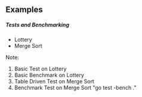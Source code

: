 ## Examples

##### Tests and Benchmarking
* Lottery
* Merge Sort

Note:
1. Basic Test on Lottery
2. Basic Benchmark on Lottery
3. Table Driven Test on Merge Sort
4. Benchmark Test on Merge Sort "go test -bench ."
